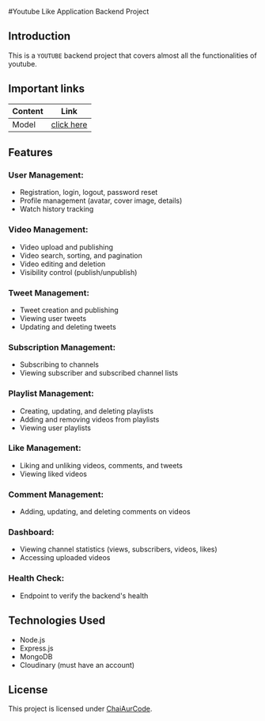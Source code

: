 #Youtube Like Application Backend Project

## Introduction

This is a ``YOUTUBE`` backend project that covers almost all the functionalities of youtube.

## Important links
| Content            | Link                                                                        |
| -------------------| ----------------------------------------------------------------------------|
| Model              | [click here ](https://app.eraser.io/workspace/YtPqZ1VogxGy1jzIDkzj)         |



## Features

### User Management:

- Registration, login, logout, password reset
- Profile management (avatar, cover image, details)
- Watch history tracking

### Video Management:

- Video upload and publishing
- Video search, sorting, and pagination
- Video editing and deletion
- Visibility control (publish/unpublish)

### Tweet Management:

- Tweet creation and publishing
- Viewing user tweets
- Updating and deleting tweets

### Subscription Management:

- Subscribing to channels
- Viewing subscriber and subscribed channel lists

### Playlist Management:

- Creating, updating, and deleting playlists
- Adding and removing videos from playlists
- Viewing user playlists

### Like Management:

- Liking and unliking videos, comments, and tweets
- Viewing liked videos

### Comment Management:

- Adding, updating, and deleting comments on videos

### Dashboard:

- Viewing channel statistics (views, subscribers, videos, likes)
- Accessing uploaded videos

### Health Check:

- Endpoint to verify the backend's health

## Technologies Used

- Node.js 
- Express.js
- MongoDB
- Cloudinary (must have an account)





## License

This project is licensed under [ChaiAurCode](https://www.youtube.com/@chaiaurcode).





